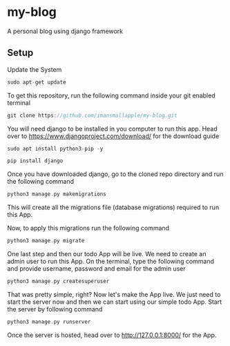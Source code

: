 # my-blog
A personal blog using django framework

## Setup
Update the System
```c
sudo apt-get update
```
To get this repository, run the following command inside your git enabled terminal
```c
git clone https://github.com/imansmallapple/my-blog.git
```
You will need django to be installed in you computer to run this app. Head over to https://www.djangoproject.com/download/ for the download guide
```c
sudo apt install python3-pip -y
```
```c
pip install django
```
Once you have downloaded django, go to the cloned repo directory and run the following command
```c
python3 manage.py makemigrations
```
This will create all the migrations file (database migrations) required to run this App.

Now, to apply this migrations run the following command
```c
python3 manage.py migrate
```
One last step and then our todo App will be live. We need to create an admin user to run this App. On the terminal, type the following command and provide username, password and email for the admin user
```c
python3 manage.py createsuperuser
```
That was pretty simple, right? Now let's make the App live. We just need to start the server now and then we can start using our simple todo App. Start the server by following command
```c
python3 manage.py runserver
```
Once the server is hosted, head over to http://127.0.0.1:8000/ for the App.

